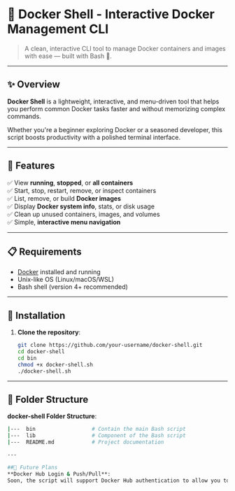 # 🐳 Docker Shell - Interactive Docker Management CLI

> A clean, interactive CLI tool to manage Docker containers and images with ease — built with Bash 🐚.

---

## ✨ Overview

**Docker Shell** is a lightweight, interactive, and menu-driven tool that helps you perform common Docker tasks faster and without memorizing complex commands.

Whether you're a beginner exploring Docker or a seasoned developer, this script boosts productivity with a polished terminal interface.

---

## 🔧 Features

✅ View **running**, **stopped**, or **all containers**  
✅ Start, stop, restart, remove, or inspect containers  
✅ List, remove, or build **Docker images**  
✅ Display **Docker system info**, stats, or disk usage  
✅ Clean up unused containers, images, and volumes  
✅ Simple, **interactive menu navigation**

---

## 📋 Requirements

- [Docker](https://www.docker.com/products/docker-desktop) installed and running
- Unix-like OS (Linux/macOS/WSL)
- Bash shell (version 4+ recommended)

---

## 🚀 Installation

1. **Clone the repository**:
   ```bash
   git clone https://github.com/your-username/docker-shell.git
   cd docker-shell
   cd bin
   chmod +x docker-shell.sh
   ./docker-shell.sh

---
## 📁 Folder Structure
**docker-shell Folder Structure**:
```bash
|---  bin                  # Contain the main Bash script
|---  lib                  # Component of the Bash script
|---  README.md            # Project documentation

---

##🚧 Future Plans
**Docker Hub Login & Push/Pull**:
Soon, the script will support Docker Hub authentication to allow you to easily log in, push images to your Docker Hub repositories, and pull images directly from the CLI.
